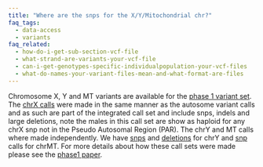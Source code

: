 ```yaml
---
title: "Where are the snps for the X/Y/Mitochondrial chr?"
faq_tags:
  - data-access
  - variants
faq_related:
  - how-do-i-get-sub-section-vcf-file
  - what-strand-are-variants-your-vcf-file
  - can-i-get-genotypes-specific-individualpopulation-your-vcf-files
  - what-do-names-your-variant-files-mean-and-what-format-are-files
---
```

                    
Chromosome X, Y and MT variants are available for the [phase 1 variant set](http://ftp.1000genomes.ebi.ac.uk/vol1/ftp/phase1/analysis_results/integrated_call_sets/). The [chrX calls](http://ftp.1000genomes.ebi.ac.uk/vol1/ftp/phase1/analysis_results/integrated_call_sets/ALL.chrX.integrated_phase1_v3.20101123.snps_indels_svs.genotypes.vcf.gz) were made in the same manner as the autosome variant calls and as such are part of the integrated call set and include snps, indels and large deletions, note the males in this call set are show as haploid for any chrX snp not in the Pseudo Autosomal Region (PAR). The chrY and MT calls where made independently. We have [snps](http://ftp.1000genomes.ebi.ac.uk/vol1/ftp/phase1/analysis_results/integrated_call_sets/ALL.chrY.phase1_samtools_si.20101123.snps.low_coverage.genotypes.vcf.gz) and [deletions](http://ftp.1000genomes.ebi.ac.uk/vol1/ftp/phase1/analysis_results/integrated_call_sets/ALL.chrY.genome_strip_hq.20101123.svs.low_coverage.genotypes.vcf.gz) for chrY and [snp](http://ftp.1000genomes.ebi.ac.uk/vol1/ftp/phase1/analysis_results/integrated_call_sets/ALL.chrMT.phase1_samtools_si.20101123.snps.low_coverage.genotypes.vcf.gz) calls for chrMT. For more details about how these call sets were made please see the [phase1 paper](http://www.1000genomes.org/announcements/integrated-map-genetic-variation-1092-human-genomes-2012-10-31).
